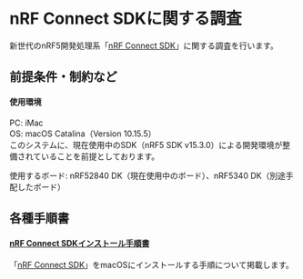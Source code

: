 # nRF Connect SDKに関する調査

新世代のnRF5開発処理系「[nRF Connect SDK](https://developer.nordicsemi.com/nRF_Connect_SDK/doc/latest/nrf/index.html)」に関する調査を行います。

## 前提条件・制約など

#### 使用環境
PC: iMac<br>
OS: macOS Catalina（Version 10.15.5）<br>
このシステムに、現在使用中のSDK（nRF5 SDK v15.3.0）による開発環境が整備されていることを前提としております。

使用するボード: nRF52840 DK（現在使用中のボード）、nRF5340 DK（別途手配したボード）

## 各種手順書

#### [nRF Connect SDKインストール手順書](../../Research/nRFCnctSDK_v1.4.99/INSTALLSDK.md)
「[nRF Connect SDK](https://developer.nordicsemi.com/nRF_Connect_SDK/doc/latest/nrf/index.html)」をmacOSにインストールする手順について掲載します。
